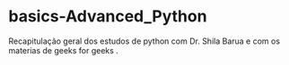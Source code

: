 # basics-Advanced_Python
 Recapitulação geral dos estudos de python com Dr. Shila Barua e com os materias de geeks for geeks .
